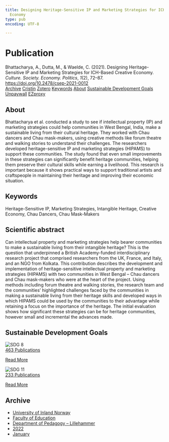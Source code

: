 ```yaml
---
title: Designing Heritage-Sensitive IP and Marketing Strategies for ICH-Based Creative
  Economy
type: pub
encoding: UTF-8

---
```

<h1>Publication</h1>
<article id="csl-bib-container-5KJ2SVKI" class="csl-bib-container">
  <div class="csl-bib-body"> <div class="csl-entry">Bhattacharya, A., Dutta, M., &#38; Waelde, C. (2021). Designing Heritage-Sensitive IP and Marketing Strategies for ICH-Based Creative Economy. <i>Culture. Society. Economy. Politics</i>, <i>1</i>(2), 72–87. <a href="https://doi.org/10.2478/csep-2021-0012">https://doi.org/10.2478/csep-2021-0012</a></div> </div>
  <div class="csl-bib-buttons">
    <a href="#taxonomy-article-5KJ2SVKI" alt="archive" class="csl-bib-button">Archive</a>
    <a href="https://app.cristin.no/results/show.jsf?id=1988429" alt="Cristin" class="csl-bib-button">Cristin</a>
    <a href="http://zotero.org/groups/5881554/items/5KJ2SVKI" alt="Zotero" class="csl-bib-button">Zotero</a>
    <a href="#keywords-article-5KJ2SVKI" alt="keywords" class="csl-bib-button">Keywords</a>
    <a href="#about-article-5KJ2SVKI" alt="about_pub" class="csl-bib-button">About</a>
    <a href="#sdg-article-5KJ2SVKI" alt="sdg" class="csl-bib-button">Sustainable Development Goals</a>
    <a href="https://doi.org/10.2478/csep-2021-0012" alt="Unpaywall" class="csl-bib-button">Unpaywall</a>
    <a href="https://doi.org/10.2478/csep-2021-0012" alt="EZproxy" class="csl-bib-button">EZproxy</a>
  </div>
  <div id="csl-bib-meta-container-5KJ2SVKI"></div>
</article>
<div id="csl-bib-meta-5KJ2SVKI" class="csl-bib-meta">
  <article id="about-article-5KJ2SVKI" class="about_pub-article">
    <h1>About</h1>
    Bhattacharya et al. conducted a study to see if intellectual property (IP) and marketing strategies could help communities in West Bengal, India, make a sustainable living from their cultural heritage. They worked with Chau dancers and Chau mask-makers, using creative methods like forum theatre and walking stories to understand their challenges. The researchers developed heritage-sensitive IP and marketing strategies (HIPAMS) to support these communities. The study found that even small improvements in these strategies can significantly benefit heritage communities, helping them preserve their cultural skills while earning a livelihood. This research is important because it shows practical ways to support traditional artists and craftspeople in maintaining their heritage and improving their economic situation.
  </article>
  <article id="keywords-article-5KJ2SVKI" class="keywords-article">
    <h1>Keywords</h1>
    Heritage-Sensitive IP, Marketing Strategies, Intangible Heritage, Creative Economy, Chau Dancers, Chau Mask-Makers
  </article>
  <article id="abstract-article-5KJ2SVKI" class="abstract-article">
    <h1>Scientific abstract</h1>
    Can intellectual property and marketing strategies help bearer communities to make a sustainable living from their intangible heritage? This is the question that underpinned a British Academy-funded interdisciplinary research project that comprised researchers from the UK, France, and Italy, and an NGO from Kolkata. This contribution describes the development and implementation of heritage-sensitive intellectual property and marketing strategies (HIPAMS) with two communities in West Bengal – Chau dancers and Chau mask-makers who were at the heart of the project. Using methods including forum theatre and walking stories, the research team and the communities’ highlighted challenges faced by the communities in making a sustainable living from their heritage skills and developed ways in which HIPAMS could be used by the communities to their advantage while retaining a focus on the importance of the heritage. The initial evaluation shows how significant these strategies can be for heritage communities, however small and incremental the advances made.
  </article>
  <article id="sdg-article-5KJ2SVKI" class="sdg-article">
    <h1>Sustainable Development Goals</h1>
    <div class="sdg-container"><div id="sdg8" class="sdg">
        <img src="{{< params subfolder >}}images/sdg/sdg08_en.png" class="image" alt="SDG 8">
        <div class="sdg-overlay">
          <a href="{{< params subfolder >}}en/archive/?sdg=8#archive" class="sdg-publication-count"><span>463</span> Publications</a>
          <p><a href="https://sdgs.un.org/goals/goal8" class="sdg-read-more">Read More</a></p>
        </div>
      </div> <div id="sdg11" class="sdg">
        <img src="{{< params subfolder >}}images/sdg/sdg11_en.png" class="image" alt="SDG 11">
        <div class="sdg-overlay">
          <a href="{{< params subfolder >}}en/archive/?sdg=11#archive" class="sdg-publication-count"><span>233</span> Publications</a>
          <p><a href="https://sdgs.un.org/goals/goal11" class="sdg-read-more">Read More</a></p>
        </div>
      </div></div>
  </article>
  <article id="taxonomy-article-5KJ2SVKI" class="taxonomy-article">
    <h1>Archive</h1>
    <ul>
      <li><a href="{{< params subfolder >}}en/archive/?key=3DCRN523">University of Inland Norway</a></li>
      <li><a href="{{< params subfolder >}}en/archive/?key=WYNZA47F">Faculty of Education</a></li>
      <li><a href="{{< params subfolder >}}en/archive/?key=L8MA547R">Department of Pedagogy – Lillehammer</a></li>
      <li><a href="{{< params subfolder >}}en/archive/?key=VSB9PVAM">2022</a></li>
      <li><a href="{{< params subfolder >}}en/archive/?key=LHYTTNCA">January</a></li>
    </ul>
  </article>
</div>
